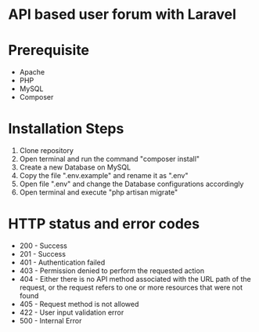 # API based user forum with Laravel
# Prerequisite
- Apache
- PHP
- MySQL
- Composer 
# Installation Steps
1. Clone repository
2. Open terminal and run the command "composer install"
3. Create a new Database on MySQL
4. Copy the file ".env.example" and rename it as ".env"
5. Open file ".env" and change the Database configurations accordingly
6. Open terminal and execute "php artisan migrate"
# HTTP status and error codes
- 200 - Success
- 201 - Success
- 401 - Authentication failed
- 403 - Permission denied to perform the requested action
- 404 - Either there is no API method associated with the URL path of the request, or the request refers to one or more resources that were not found
- 405 - Request method is not allowed
- 422 - User input validation error
- 500 - Internal Error
